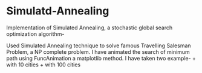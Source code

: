 # Simulatd-Annealing
Implementation of Simulated Annealing, a stochastic global search optimization algorithm-

Used Simulated Annealing technique to solve famous Travelling Salesman Problem, a NP complete problem. I have animated the search of minimum path using FuncAnimation a matplotlib method. I have taken two example-
    + with 10 cities
    + with 100 cities

